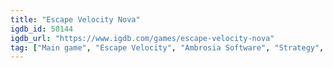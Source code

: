 ```yaml
---
title: "Escape Velocity Nova"
igdb_id: 50144
igdb_url: "https://www.igdb.com/games/escape-velocity-nova"
tag: ["Main game", "Escape Velocity", "Ambrosia Software", "Strategy", "Action", "Science fiction"]
---
```

